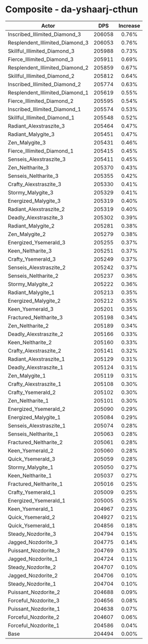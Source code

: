 # Composite - da-yshaarj-cthun
| Actor | DPS | Increase |
|---|:---:|:---:|
|Inscribed_Illimited_Diamond_3|206058|0.76%|
|Resplendent_Illimited_Diamond_3|206053|0.76%|
|Skillful_Illimited_Diamond_3|205988|0.73%|
|Fierce_Illimited_Diamond_3|205911|0.69%|
|Resplendent_Illimited_Diamond_2|205859|0.67%|
|Skillful_Illimited_Diamond_2|205812|0.64%|
|Inscribed_Illimited_Diamond_2|205774|0.63%|
|Resplendent_Illimited_Diamond_1|205619|0.55%|
|Fierce_Illimited_Diamond_2|205595|0.54%|
|Inscribed_Illimited_Diamond_1|205574|0.53%|
|Skillful_Illimited_Diamond_1|205548|0.52%|
|Radiant_Alexstraszite_3|205464|0.47%|
|Radiant_Malygite_3|205451|0.47%|
|Zen_Malygite_3|205431|0.46%|
|Fierce_Illimited_Diamond_1|205415|0.45%|
|Senseis_Alexstraszite_3|205411|0.45%|
|Zen_Neltharite_3|205370|0.43%|
|Senseis_Neltharite_3|205355|0.42%|
|Crafty_Alexstraszite_3|205330|0.41%|
|Stormy_Malygite_3|205329|0.41%|
|Energized_Malygite_3|205319|0.40%|
|Radiant_Alexstraszite_2|205319|0.40%|
|Deadly_Alexstraszite_3|205302|0.39%|
|Radiant_Malygite_2|205281|0.38%|
|Zen_Malygite_2|205279|0.38%|
|Energized_Ysemerald_3|205255|0.37%|
|Keen_Neltharite_3|205251|0.37%|
|Crafty_Ysemerald_3|205249|0.37%|
|Senseis_Alexstraszite_2|205242|0.37%|
|Senseis_Neltharite_2|205237|0.36%|
|Stormy_Malygite_2|205222|0.36%|
|Radiant_Malygite_1|205213|0.35%|
|Energized_Malygite_2|205212|0.35%|
|Keen_Ysemerald_3|205201|0.35%|
|Fractured_Neltharite_3|205198|0.34%|
|Zen_Neltharite_2|205189|0.34%|
|Deadly_Alexstraszite_2|205166|0.33%|
|Keen_Neltharite_2|205160|0.33%|
|Crafty_Alexstraszite_2|205141|0.32%|
|Radiant_Alexstraszite_1|205129|0.31%|
|Deadly_Alexstraszite_1|205124|0.31%|
|Zen_Malygite_1|205119|0.31%|
|Crafty_Alexstraszite_1|205108|0.30%|
|Crafty_Ysemerald_2|205102|0.30%|
|Zen_Neltharite_1|205101|0.30%|
|Energized_Ysemerald_2|205090|0.29%|
|Energized_Malygite_1|205084|0.29%|
|Senseis_Alexstraszite_1|205074|0.28%|
|Senseis_Neltharite_1|205063|0.28%|
|Fractured_Neltharite_2|205061|0.28%|
|Keen_Ysemerald_2|205060|0.28%|
|Quick_Ysemerald_3|205059|0.28%|
|Stormy_Malygite_1|205050|0.27%|
|Keen_Neltharite_1|205037|0.27%|
|Fractured_Neltharite_1|205016|0.25%|
|Crafty_Ysemerald_1|205009|0.25%|
|Energized_Ysemerald_1|205005|0.25%|
|Keen_Ysemerald_1|204967|0.23%|
|Quick_Ysemerald_2|204927|0.21%|
|Quick_Ysemerald_1|204856|0.18%|
|Steady_Nozdorite_3|204794|0.15%|
|Jagged_Nozdorite_3|204775|0.14%|
|Puissant_Nozdorite_3|204769|0.13%|
|Jagged_Nozdorite_1|204724|0.11%|
|Steady_Nozdorite_2|204707|0.10%|
|Jagged_Nozdorite_2|204706|0.10%|
|Steady_Nozdorite_1|204704|0.10%|
|Puissant_Nozdorite_2|204688|0.09%|
|Forceful_Nozdorite_3|204656|0.08%|
|Puissant_Nozdorite_1|204638|0.07%|
|Forceful_Nozdorite_2|204607|0.06%|
|Forceful_Nozdorite_1|204586|0.04%|
|Base|204494|0.00%|

